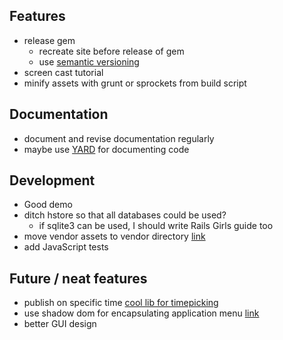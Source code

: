 ## Features
- release gem
	- recreate site before release of gem
	- use [semantic versioning](http://semver.org/)
- screen cast tutorial
- minify assets with grunt or sprockets from build script

## Documentation
- document and revise documentation regularly
- maybe use [YARD](http://yardoc.org/) for documenting code

## Development
- Good demo
- ditch hstore so that all databases could be used?
	- if sqlite3 can be used, I should write Rails Girls guide too
- move vendor assets to vendor directory [link](http://prioritized.net/blog/gemify-assets-for-rails/)
- add JavaScript tests

## Future / neat features
- publish on specific time [cool lib for timepicking](http://amsul.ca/pickadate.js)
- use shadow dom for encapsulating application menu [link](http://www.html5rocks.com/en/tutorials/webcomponents/shadowdom/)
- better GUI design
